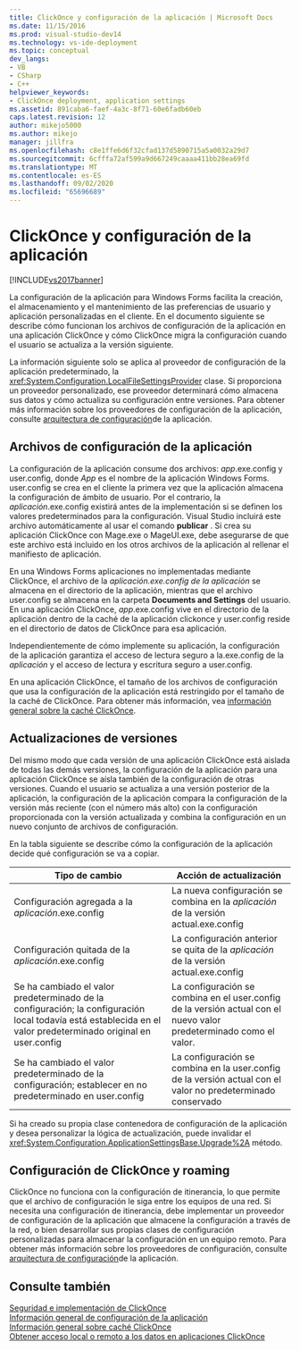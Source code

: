 ```yaml
---
title: ClickOnce y configuración de la aplicación | Microsoft Docs
ms.date: 11/15/2016
ms.prod: visual-studio-dev14
ms.technology: vs-ide-deployment
ms.topic: conceptual
dev_langs:
- VB
- CSharp
- C++
helpviewer_keywords:
- ClickOnce deployment, application settings
ms.assetid: 891caba6-faef-4a3c-8f71-60e6fadb60eb
caps.latest.revision: 12
author: mikejo5000
ms.author: mikejo
manager: jillfra
ms.openlocfilehash: c8e1ffe6d6f32cfad137d5890715a5a0032a29d7
ms.sourcegitcommit: 6cfffa72af599a9d667249caaaa411bb28ea69fd
ms.translationtype: MT
ms.contentlocale: es-ES
ms.lasthandoff: 09/02/2020
ms.locfileid: "65696689"
---
```

# <a name="clickonce-and-application-settings"></a>ClickOnce y configuración de la aplicación
[!INCLUDE[vs2017banner](../includes/vs2017banner.md)]

La configuración de la aplicación para Windows Forms facilita la creación, el almacenamiento y el mantenimiento de las preferencias de usuario y aplicación personalizadas en el cliente. En el documento siguiente se describe cómo funcionan los archivos de configuración de la aplicación en una aplicación ClickOnce y cómo ClickOnce migra la configuración cuando el usuario se actualiza a la versión siguiente.  
  
 La información siguiente solo se aplica al proveedor de configuración de la aplicación predeterminado, la <xref:System.Configuration.LocalFileSettingsProvider> clase. Si proporciona un proveedor personalizado, ese proveedor determinará cómo almacena sus datos y cómo actualiza su configuración entre versiones. Para obtener más información sobre los proveedores de configuración de la aplicación, consulte [arquitectura de configuración](https://msdn.microsoft.com/library/c8eb2ad0-fac6-4ea2-9140-675a4a44d562)de la aplicación.  
  
## <a name="application-settings-files"></a>Archivos de configuración de la aplicación  
 La configuración de la aplicación consume dos archivos: *app*.exe.config y user.config, donde *App* es el nombre de la aplicación Windows Forms. user.config se crea en el cliente la primera vez que la aplicación almacena la configuración de ámbito de usuario. Por el contrario, la *aplicación*.exe.config existirá antes de la implementación si se definen los valores predeterminados para la configuración. Visual Studio incluirá este archivo automáticamente al usar el comando **publicar** . Si crea su aplicación ClickOnce con Mage.exe o MageUI.exe, debe asegurarse de que este archivo está incluido en los otros archivos de la aplicación al rellenar el manifiesto de aplicación.  
  
 En una Windows Forms aplicaciones no implementadas mediante ClickOnce, el archivo de la *aplicación.exe.config de la aplicación* se almacena en el directorio de la aplicación, mientras que el archivo user.config se almacena en la carpeta **Documents and Settings** del usuario. En una aplicación ClickOnce, *app*.exe.config vive en el directorio de la aplicación dentro de la caché de la aplicación clickonce y user.config reside en el directorio de datos de ClickOnce para esa aplicación.  
  
 Independientemente de cómo implemente su aplicación, la configuración de la aplicación garantiza el acceso de lectura seguro a la.exe.config de la *aplicación* y el acceso de lectura y escritura seguro a user.config.  
  
 En una aplicación ClickOnce, el tamaño de los archivos de configuración que usa la configuración de la aplicación está restringido por el tamaño de la caché de ClickOnce. Para obtener más información, vea [información general sobre la caché ClickOnce](../deployment/clickonce-cache-overview.md).  
  
## <a name="version-upgrades"></a>Actualizaciones de versiones  
 Del mismo modo que cada versión de una aplicación ClickOnce está aislada de todas las demás versiones, la configuración de la aplicación para una aplicación ClickOnce se aísla también de la configuración de otras versiones. Cuando el usuario se actualiza a una versión posterior de la aplicación, la configuración de la aplicación compara la configuración de la versión más reciente (con el número más alto) con la configuración proporcionada con la versión actualizada y combina la configuración en un nuevo conjunto de archivos de configuración.  
  
 En la tabla siguiente se describe cómo la configuración de la aplicación decide qué configuración se va a copiar.  
  
|Tipo de cambio|Acción de actualización|  
|--------------------|--------------------|  
|Configuración agregada a la *aplicación*.exe.config|La nueva configuración se combina en la *aplicación* de la versión actual.exe.config|  
|Configuración quitada de la *aplicación*.exe.config|La configuración anterior se quita de la *aplicación* de la versión actual.exe.config|  
|Se ha cambiado el valor predeterminado de la configuración; la configuración local todavía está establecida en el valor predeterminado original en user.config|La configuración se combina en el user.config de la versión actual con el nuevo valor predeterminado como el valor.|  
|Se ha cambiado el valor predeterminado de la configuración; establecer en no predeterminado en user.config|La configuración se combina en la user.config de la versión actual con el valor no predeterminado conservado|  
  
 Si ha creado su propia clase contenedora de configuración de la aplicación y desea personalizar la lógica de actualización, puede invalidar el <xref:System.Configuration.ApplicationSettingsBase.Upgrade%2A> método.  
  
## <a name="clickonce-and-roaming-settings"></a>Configuración de ClickOnce y roaming  
 ClickOnce no funciona con la configuración de itinerancia, lo que permite que el archivo de configuración le siga entre los equipos de una red. Si necesita una configuración de itinerancia, debe implementar un proveedor de configuración de la aplicación que almacene la configuración a través de la red, o bien desarrollar sus propias clases de configuración personalizadas para almacenar la configuración en un equipo remoto. Para obtener más información sobre los proveedores de configuración, consulte [arquitectura de configuración](https://msdn.microsoft.com/library/c8eb2ad0-fac6-4ea2-9140-675a4a44d562)de la aplicación.  
  
## <a name="see-also"></a>Consulte también  
 [Seguridad e implementación de ClickOnce](../deployment/clickonce-security-and-deployment.md)   
 [Información general de configuración de la aplicación](https://msdn.microsoft.com/library/0dd8bca5-a6bf-4ac4-8eec-5725d08b38dc)   
 [Información general sobre caché ClickOnce](../deployment/clickonce-cache-overview.md)   
 [Obtener acceso local o remoto a los datos en aplicaciones ClickOnce](../deployment/accessing-local-and-remote-data-in-clickonce-applications.md)
